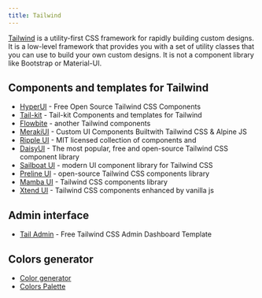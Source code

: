```yaml
---
title: Tailwind
---
```


[Tailwind](https://tailwindcss.com/docs/installation) is a utility-first CSS framework for rapidly building custom designs. It is a low-level 
framework that provides you with a set of utility classes that you can use to build your own custom designs. It is not a
component library like Bootstrap or Material-UI.


## Components and templates for Tailwind

- [HyperUI](https://www.hyperui.dev/) - Free Open Source Tailwind CSS Components
- [Tail-kit](https://www.tailwind-kit.com/) - Tail-kit Components and templates for Tailwind
- [Flowbite](https://flowbite.com/) - another Tailwind components
- [MerakiUI](https://merakiui.com/components) - Custom UI Components Builtwith Tailwind CSS & Alpine JS
- [Ripple UI](https://www.ripple-ui.com/) - MIT licensed collection of components and
- [DaisyUI](https://daisyui.com/) - The most popular, free and open-source Tailwind CSS component library
- [Sailboat UI](https://sailboatui.com/) - modern UI component library for Tailwind CSS
- [Preline UI](https://preline.co) - open-source Tailwind CSS components library
- [Mamba UI](https://mambaui.com/) - Tailwind CSS components library
- [Xtend UI](https://xtendui.com/) - Tailwind CSS components enhanced by vanilla js

## Admin interface

- [Tail Admin](https://tailadmin.com/) - Free Tailwind CSS Admin Dashboard Template

## Colors generator

- [Color generator](https://uicolors.app/create)
- [Colors Palette](https://tailwindcolor.com/)
